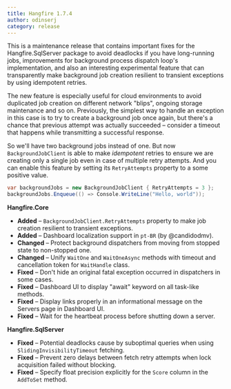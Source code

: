 ```yaml
---
title: Hangfire 1.7.4
author: odinserj
category: release
---
```


This is a maintenance release that contains important fixes for the Hangfire.SqlServer package to avoid deadlocks if you have long-running jobs, improvements for background process dispatch loop's implementation, and also an interesting experimental feature that can transparently make background job creation resilient to transient exceptions by using idempotent retries.

The new feature is especially useful for cloud environments to avoid duplicated job creation on different network "blips", ongoing storage maintenance and so on. Previously, the simplest way to handle an exception in this case is to try to create a background job once again, but there's a chance that previous attempt was actually succeeded – consider a timeout that happens while transmitting a successful response. 

So we'll have two background jobs instead of one. But now `BackgroundJobClient` is able to make *idempotent* retries to ensure we are creating only a single job even in case of multiple retry attempts. And you can enable this feature by setting its `RetryAttempts` property to a some positive value.

```csharp
var backgroundJobs = new BackgroundJobClient { RetryAttempts = 3 };
backgroundJobs.Enqueue(() => Console.WriteLine("Hello, world"));
```

**Hangfire.Core**

* **Added** – `BackgroundJobClient.RetryAttempts` property to make job creation resilient to transient exceptions.
* **Added** – Dashboard localization support in `pt-BR` (by @candidodmv).
* **Changed** – Protect background dispatchers from moving from stopped state to non-stopped one.
* **Changed** – Unify `WaitOne` and `WaitOneAsync` methods with timeout and cancellation token for `WaitHandle` class.
* **Fixed** – Don't hide an original fatal exception occurred in dispatchers in some cases.
* **Fixed** – Dashboard UI to display "await" keyword on all task-like methods.
* **Fixed** – Display links properly in an informational message on the Servers page in Dashboard UI.
* **Fixed** – Wait for the heartbeat process before shutting down a server.

**Hangfire.SqlServer**

* **Fixed** – Potential deadlocks cause by suboptimal queries when using `SlidingInvisibilityTimeout` fetching.
* **Fixed** – Prevent zero delays between fetch retry attempts when lock acquisition failed without blocking.
* **Fixed** – Specify float precision explicitly for the `Score` column in the `AddToSet` method.